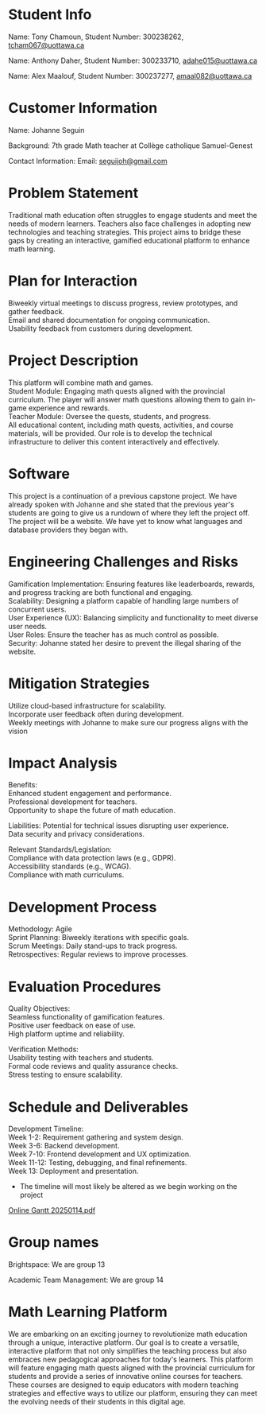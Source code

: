 # Student Info

Name: Tony Chamoun, Student Number: 300238262, tcham067@uottawa.ca  

Name: Anthony Daher, Student Number: 300233710, adahe015@uottawa.ca

Name: Alex Maalouf, Student Number: 300237277, amaal082@uottawa.ca


# Customer Information

Name: Johanne Seguin

Background: 7th grade Math teacher at Collège catholique Samuel-Genest

Contact Information: Email: seguijoh@gmail.com

# Problem Statement

Traditional math education often struggles to engage students and meet the needs of modern learners. Teachers also face challenges in adopting new technologies and teaching strategies. This project aims to bridge these gaps by creating an interactive, gamified educational platform to enhance math learning.

# Plan for Interaction
Biweekly virtual meetings to discuss progress, review prototypes, and gather feedback.  
Email and shared documentation for ongoing communication.  
Usability feedback from customers during development.  

# Project Description
This platform will combine math and games.  
Student Module: Engaging math quests aligned with the provincial curriculum. The player will answer math questions allowing them to gain in-game experience and rewards.  
Teacher Module: Oversee the quests, students, and progress.  
All educational content, including math quests, activities, and course materials, will be provided. Our role is to develop the technical infrastructure to deliver this content interactively and effectively.  

# Software
This project is a continuation of a previous capstone project. We have already spoken with Johanne and she stated that the previous year's students are going to give us a rundown of where they left the project off. The project will be a website. We have yet to know what languages and database providers they began with. 

# Engineering Challenges and Risks
Gamification Implementation: Ensuring features like leaderboards, rewards, and progress tracking are both functional and engaging.  
Scalability: Designing a platform capable of handling large numbers of concurrent users.  
User Experience (UX): Balancing simplicity and functionality to meet diverse user needs.  
User Roles: Ensure the teacher has as much control as possible.  
Security: Johanne stated her desire to prevent the illegal sharing of the website.  


# Mitigation Strategies
Utilize cloud-based infrastructure for scalability.  
Incorporate user feedback often during development.  
Weekly meetings with Johanne to make sure our progress aligns with the vision  

# Impact Analysis
Benefits:  
Enhanced student engagement and performance.  
Professional development for teachers.  
Opportunity to shape the future of math education.  

Liabilities:
Potential for technical issues disrupting user experience.  
Data security and privacy considerations.  

Relevant Standards/Legislation:  
Compliance with data protection laws (e.g., GDPR).  
Accessibility standards (e.g., WCAG).  
Compliance with math curriculums.  

# Development Process
Methodology: Agile  
Sprint Planning: Biweekly iterations with specific goals.  
Scrum Meetings: Daily stand-ups to track progress.  
Retrospectives: Regular reviews to improve processes.  

# Evaluation Procedures
Quality Objectives:  
Seamless functionality of gamification features.  
Positive user feedback on ease of use.  
High platform uptime and reliability.  

Verification Methods:  
Usability testing with teachers and students.  
Formal code reviews and quality assurance checks.  
Stress testing to ensure scalability.  

# Schedule and Deliverables
Development Timeline:  
Week 1-2: Requirement gathering and system design.  
Week 3-6: Backend development.  
Week 7-10: Frontend development and UX optimization.  
Week 11-12: Testing, debugging, and final refinements.  
Week 13: Deployment and presentation.  
* The timeline will most likely be altered as we begin working on the project

[Online Gantt 20250114.pdf](https://github.com/user-attachments/files/18469706/Online.Gantt.20250114.pdf)

# Group names

Brightspace: We are group 13

Academic Team Management: We are group 14

# Math Learning Platform

We are embarking on an exciting journey to revolutionize math education through a unique, interactive platform. Our goal is to create a versatile, interactive platform that not only simplifies the teaching process but also embraces new pedagogical approaches for today's learners. This platform will feature engaging math quests aligned with the provincial curriculum for students and provide a series of innovative online courses for teachers. These courses are designed to equip educators with modern teaching strategies and effective ways to utilize our platform, ensuring they can meet the evolving needs of their students in this digital age.
